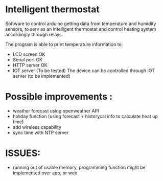 # Intelligent thermostat

Software to control arduino getting data from temperature and humidity sensors, 
to serv as an intelligent thermostat and control heating system accordingly through relays.
 
 The program is able to print temperature information to:
   - LCD screen      OK   
   - Serial port     OK
   - HTTP server     OK
   - IOT server      (To be tested) 
  The device can be controlled through IOT server (to be implemented) 
 
  
# Possible improvements :
 - weather forecast using openweather API
 - holiday function (using forecast + historycal info to calculate heat up time)
 - add wireless capability
 - sync time with NTP server 
   
# ISSUES: 
 - running out of usable memory, programming function might be implemented over app, or web 
